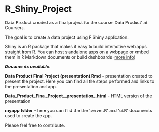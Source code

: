 # R_Shiny_Project

Data Product created as a final project for the course 'Data Product' at Coursera.

The goal is to create a data project using R Shiny application. 

Shiny is an R package that makes it easy to build interactive web apps straight from R. You can host standalone apps on a webpage or embed them in R Markdown documents or build dashboards ([more info](https://shiny.rstudio.com/)). 

***Documents available***:

**Data Product Final Project (presentation).Rmd** - presentation created to present the project. Here you can find all the steps performed and links to the presentation and app.

**Data_Product_Final_Project__presentation_.html** - HTML version of the presentation

**myapp folder** - here you can find the the 'server.R' and 'ui.R' documents used to create the app.


Please feel free to contribute.


